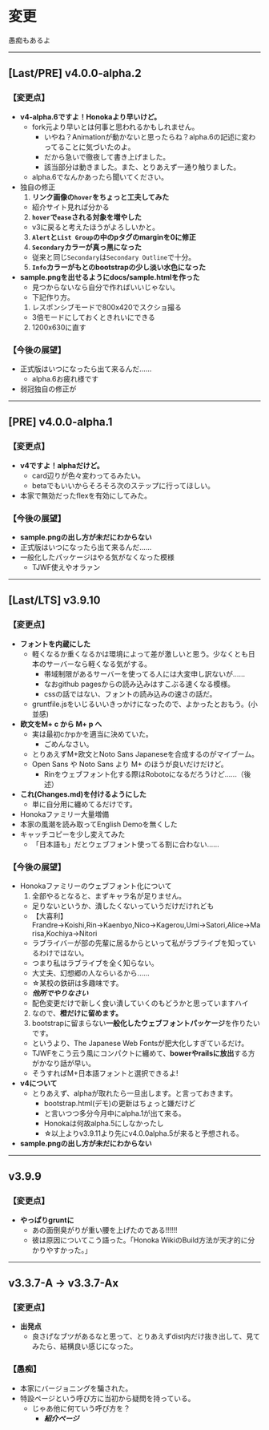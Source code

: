 # 変更

愚痴もあるよ

----

## [Last/PRE] v4.0.0-alpha.2

### 【変更点】

- **v4-alpha.6ですよ！Honokaより早いけど。**
  - fork元より早いとは何事と思われるかもしれません。
    - いやね？Animationが動かないと思ったらね？alpha.6の記述に変わってることに気づいたのよ。
    - だから急いで徹夜して書き上げました。
    - 該当部分は動きました。また、とりあえず一通り触りました。
  - alpha.6でなんかあったら聞いてください。
- 独自の修正
  1. **リンク画像の```hover```をちょっと工夫してみた**
    - 紹介サイト見れば分かる
  2. **```hover```で```ease```される対象を増やした**
    - v3に戻ると考えたほうがよろしいかと。
  3. **```Alert```と```List Group```の中のpタグのmarginを0に修正**
  4. **```Secondary```カラーが真っ黒になった**
    - 従来と同じ```Secondary```は```Secondary Outline```で十分。
  5. **```Info```カラーがもとのbootstrapの少し淡い水色になった**
- **sample.pngを出せるようにdocs/sample.htmlを作った**
  - 見つからないなら自分で作ればいいじゃない。
  - 下記作り方。
  1. レスポンシブモードで800x420でスクショ撮る
    - 3倍モードにしておくときれいにできる
  2. 1200x630に直す

### 【今後の展望】

- 正式版はいつになったら出て来るんだ……
  - alpha.6お疲れ様です
- 弱冠独自の修正が

----

## [PRE] v4.0.0-alpha.1

### 【変更点】

- **v4ですよ！alphaだけど。**
  - card辺りが色々変わってるみたい。
  - betaでもいいからそろそろ次のステップに行ってほしい。
- 本家で無効だったflexを有効にしてみた。

### 【今後の展望】

- **sample.pngの出し方が未だにわからない** 
- 正式版はいつになったら出て来るんだ……
- 一般化したパッケージはやる気がなくなった模様
  - TJWF使えやオラァン

----

## [Last/LTS] v3.9.10

### 【変更点】

- **フォントを内蔵にした**
  - 軽くなるか重くなるかは環境によって差が激しいと思う。少なくとも日本のサーバーなら軽くなる気がする。
    - 帯域制限があるサーバーを使ってる人には大変申し訳ないが......
    - なおgithub pagesからの読み込みはすこぶる速くなる模様。
    - cssの話ではない、フォントの読み込みの速さの話だ。
  - gruntfile.jsをいじるいいきっかけになったので、よかったとおもう。(小並感)
- **欧文をM+ c から M+ p へ**
  - 実は最初cかpかを適当に決めていた。
    - ごめんなさい。
  - とりあえずM+欧文とNoto Sans Japaneseを合成するのがマイブーム。
  - Open Sans や Noto Sans より M+ のほうが良いだけだけど。
    - Rinをウェブフォント化する際はRobotoになるだろうけど......（後述）
- **これ(Changes.md)を付けるようにした**
  - 単に自分用に纏めてるだけです。
- Honokaファミリー大量増備
- 本家の風潮を読み取ってEnglish Demoを無くした
- キャッチコピーを少し変えてみた
  - 「日本語も」だとウェブフォント使ってる割に合わない......

### 【今後の展望】

- Honokaファミリーのウェブフォント化について
  1. 全部やるとなると、まずキャラ名が足りません。
    - 足りないというか、潰したくないっていうだけだけれども
    - 【大喜利】Frandre→Koishi,Rin→Kaenbyo,Nico→Kagerou,Umi→Satori,Alice→Marisa,Kochiya→Nitori
    - ラブライバーが部の先輩に居るからといって私がラブライブを知っているわけではない。
    - つまり私はラブライブを全く知らない。
    - 大丈夫、幻想郷の人ならいるから......
    - ☆某校の鉄研は多趣味です。
    - ***他所でやりなさい***
    - 配色変更だけで新しく食い潰していくのもどうかと思っていますハイ
  2. なので、**橙だけに留めます。**
  3. bootstrapに留まらない**一般化したウェブフォントパッケージ**を作りたいです。
    - というより、The Japanese Web Fontsが肥大化しすぎているだけ。
    - TJWFをこう云う風にコンパクトに纏めて、**bowerやrailsに放出**する方がかなり話が早い。
    - そうすればM+日本語フォントと選択できるよ!
- **v4について**
  - とりあえず、alphaが取れたら一旦出します。と言っておきます。
    - bootstrap.html(デモ)の更新はちょっと嫌だけど
    - と言いつつ多分今月中にalpha.1が出て来る。
    - Honokaは何故alpha.5にしなかったし
    - ☆以上よりv3.9.11より先にv4.0.0alpha.5が来ると予想される。
- **sample.pngの出し方が未だにわからない**

----

## v3.9.9

### 【変更点】

- **やっぱりgruntに**
  - あの面倒臭がりが重い腰を上げたのである!!!!!!
  - 彼は原因についてこう語った。「Honoka WikiのBuild方法が天才的に分かりやすかった。」

----

## v3.3.7-A → v3.3.7-Ax

### 【変更点】

- **出発点**
  - 良さげなブツがあるなと思って、とりあえずdist内だけ抜き出して、見てみたら、結構良い感じになった。

### 【愚痴】

- 本家にバージョニングを騙された。
- 特設ページという呼び方に当初から疑問を持っている。
  - じゃあ他に何ていう呼び方を？
    - ***紹介ページ***